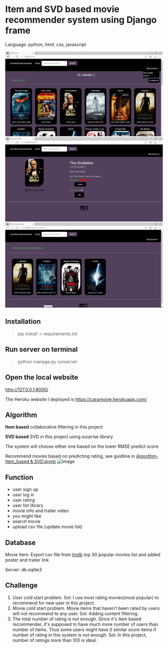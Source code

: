 # Item and SVD based movie recommender system using Django frame
Language: python, html, css, javascript


![home](https://github.com/xiaolancara/cara_movie_recommender/blob/main/website%20page/Home%20page.JPG)
![detail](https://github.com/xiaolancara/cara_movie_recommender/blob/main/website%20page/Detail%20page.JPG)
![recommend](https://github.com/xiaolancara/cara_movie_recommender/blob/main/website%20page/Recommend%20page.JPG)
## Installation

>pip install -r requirements.txt
>

## Run server on terminal
>python manage.py runserver
>

## Open the local website
http://127.0.0.1:8000/

The Heroku website I deployed is 
https://caramovie.herokuapp.com/

## Algorithm
**Item based** collaborative filtering in this project

**SVD based** SVD in this project using surprise library

The system will choose either one based on the lower RMSE predict score

Recommend movies based on predicting rating, see guidline in [Algorithm- Item_based & SVD.ipynb](https://github.com/xiaolancara/cara_movie_recommender/blob/main/Algorithm-%20Item_based%20%26%20SVD.ipynb)
![image](https://user-images.githubusercontent.com/63172262/115623356-ef22a880-a2ad-11eb-970b-7bcde6f8f7ec.png)

## Function
- user sign up
- user log in
- user rating
- user list library
- movie info and trailer video
- you might like
- search movie
- upload csv file (update movie list)

## Database 
Movie Item: Export csv file from [Imdb](https://www.imdb.com/list/ls022753498/) top 30 popular movies list and added poster and trailer link

Server: db.sqlite3

## Challenge
1. User cold start problem. Sol: I use most rating movies(most popular) to recommend for new user in this project.
2. Movie cold start problem. Movie items that haven't been rated by users will not recommend to any user. Sol: Adding content filtering.
3. The total number of rating is not enough. Since it's item based recommender, it's supposed to have much more number of users than number of items. Thus some users might have 0 similar score items if number of rating in this system is not enough. Sol: In this project, number of ratings more than 100 is ideal.
